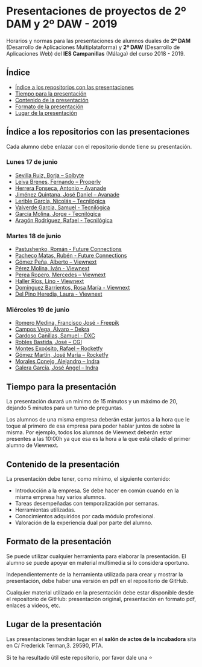 # Presentaciones de proyectos de 2º DAM y 2º DAW - 2019
Horarios y normas para las presentaciones de alumnos duales de **2º DAM** (Desarrollo de Aplicaciones Multiplataforma) y **2º DAW** (Desarrollo de Aplicaciones Web) del **IES Campanillas** (Málaga) del curso 2018 - 2019.

## Índice

* [Índice a los repositorios con las presentaciones](#índice-a-los-repositorios-con-las-presentaciones)
* [Tiempo para la presentación](#tiempo-para-la-presentación)
* [Contenido de la presentación](#contenido-de-la-presentación)
* [Formato de la presentación](#formato-de-la-presentación)
* [Lugar de la presentación](#lugar-de-la-presentación)

## Índice a los repositorios con las presentaciones

Cada alumno debe enlazar con el repositorio donde tiene su presentación.

### Lunes 17 de junio

* [Sevilla Ruiz, Borja – Solbyte](https://github.com/bsevrui/Presentaci-n-Dual)
* [Leiva Brenes, Fernando – Properly](https://github.com/FernandoLeivaBrenes/presentacion2019_05_27)
* [Herrera Fonseca, Antonio – Avanade]()
* [Jiménez Quintana, José Daniel – Avanade](https://github.com/danieljimenezquintana/Presentacion-Empresa)
* [Lerible García, Nicolás – Tecnilógica](https://github.com/nicolaslerible/presentacionempresa)
* [Valverde Garcia, Samuel - Tecnilógica](https://github.com/samuelvalverde28/presentacion1DAW)
* [García Molina, Jorge - Tecnilógica](https://github.com/jorgegarcia1996/PresentacionEmpresa)
* [Aragón Rodríguez, Rafael - Tecnilógica](https://github.com/rafaelaragon/presentaciones-1-DAM)

### Martes 18 de junio

* [Pastushenko, Román - Future Connections](https://github.com/romanpastu/Presentacion-Dual-1oDaw)
* [Pacheco Matas, Rubén - Future Connections](https://github.com/rubenpachecomatas/Presentacion-Dual)
* [Gómez Peña, Alberto – Viewnext](https://github.com/albertogomezp/presentacionDUAL)
* [Pérez Molina, Iván - Viewnext](https://github.com/ivanperezmolina/presentaciondual)
* [Perea Ropero, Mercedes – Viewnext](https://github.com/mmercedesperea/Presentacion_Dual)
* [Haller Ríos, Lino - Viewnext](https://github.com/LinoHallerRios/DUAL)
* [Domínguez Barrientos, Rosa María - Viewnext](https://github.com/rosadominguez/PresentacionDUAL)
* [Del Pino Heredia, Laura - Viewnext](https://github.com/lauradelpino24/Presentacion-Dual)

### Miércoles 19 de junio

* [Romero Medina, Francisco José - Freepik](https://github.com/fromero98/PresentacionDual)
* [Campos Vega, Álvaro – Dekra](https://github.com/AlvaroCamposVega/Presentacion-FP-DUAL-2019)
* [Cardoso Canillas, Samuel - DXC](https://github.com/samuelcardoso21/Presentacion-dual)
* [Robles Bastida, José – CGI](https://github.com/Jose-Robles/Presentation-FP-DUAL-2019)
* [Montes Expósito, Rafael – Rocketfy](https://github.com/rafaelmontes8/presentaciondual)
* [Gómez Martín, José María – Rocketfy](https://github.com/josemariagomez/exposicion-dual)
* [Morales Conejo, Alejandro – Indra](https://github.com/AlejandroMoralesConejo/presentacionDual)
* [Galera García, José Ángel – Indra](https://github.com/joseangelgalera/Presentacion-FP-Dual)

## Tiempo para la presentación

La presentación durará un mínimo de 15 minutos y un máximo de 20, dejando 5 minutos para un turno de preguntas.

Los alumnos de una misma empresa deberán estar juntos a la hora que le toque al primero de esa empresa para poder hablar juntos de sobre la misma. Por ejemplo, todos los alumnos de Viewnext deberán estar presentes a las 10:00h ya que esa es la hora a la que está citado el primer alumno de Viewnext.

## Contenido de la presentación

La presentación debe tener, como mínimo, el siguiente contenido:

* Introducción a la empresa. Se debe hacer en común cuando en la misma empresa hay varios alumnos.
* Tareas desempeñadas con temporalización por semanas.
* Herramientas utilizadas.
* Conocimientos adquiridos por cada módulo profesional.
* Valoración de la experiencia dual por parte del alumno.

## Formato de la presentación

Se puede utilizar cualquier herramienta para elaborar la presentación. El alumno se puede apoyar en material multimedia si lo considera oportuno.

Independientemente de la herramienta utilizada para crear y mostrar la presentación, debe haber una versión en pdf en el repositorio de GitHub.

Cualquier material utilizado en la presentación debe estar disponible desde el repositorio de GitHub: presentación original, presentación en formato pdf, enlaces a videos, etc.

## Lugar de la presentación

Las presentaciones tendrán lugar en el **salón de actos de la incubadora** sita en C/ Frederick Terman,3. 29590, PTA.

Si te ha resultado útil este repositorio, por favor dale una :star:
